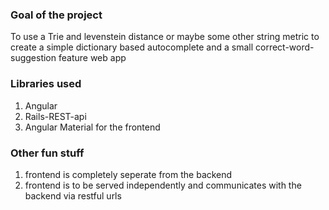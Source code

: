 ### Goal of the project 

To use a Trie and levenstein distance or maybe some other string metric 
to create a simple dictionary based autocomplete and a small correct-word-suggestion feature web app

### Libraries used

1. Angular 
2. Rails-REST-api
3. Angular Material for the frontend 

### Other fun stuff

1. frontend is completely seperate from the backend
2. frontend is to be served independently and communicates with the backend via restful urls


